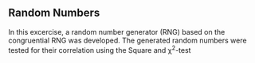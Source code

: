 ## Random Numbers

In this excercise, a random number generator (RNG) based on the congruential RNG was developed. The generated random numbers were tested for their correlation using the Square and &chi;<sup>2</sup>-test


